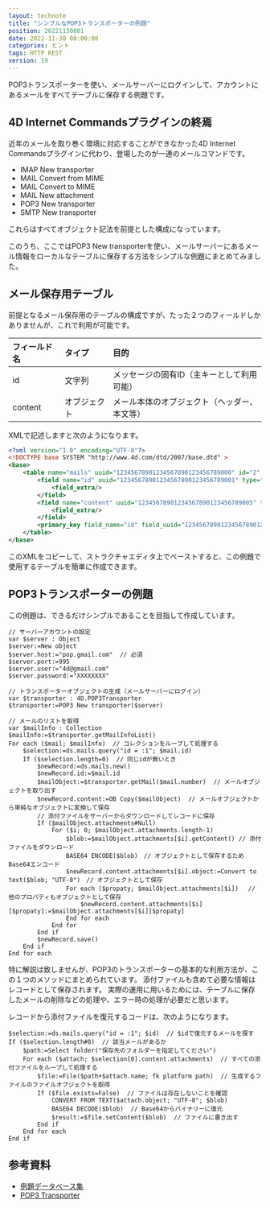 ```yaml
---
layout: technote
title: "シンプルなPOP3トランスポーターの例題"
position: 20221130001
date: 2022-11-30 00:00:00
categories: ヒント
tags: HTTP REST
version: 19
---
```


POP3トランスポーターを使い、メールサーバーにログインして、アカウントにあるメールをすべてテーブルに保存する例題です。

<!--more-->

## 4D Internet Commandsプラグインの終焉

近年のメールを取り巻く環境に対応することができなかった4D Internet Commandsプラグインに代わり、登場したのが一連のメールコマンドです。

- IMAP New transporter
- MAIL Convert from MIME
- MAIL Convert to MIME
- MAIL New attachment
- POP3 New transporter
- SMTP New transporter

これらはすべてオブジェクト記法を前提とした構成になっています。

このうち、ここではPOP3 New transporterを使い、メールサーバーにあるメール情報をローカルなテーブルに保存する方法をシンプルな例題にまとめてみました。

## メール保存用テーブル

前提となるメール保存用のテーブルの構成ですが、たった２つのフィールドしかありませんが、これで利用が可能です。

| フィールド名 |タイプ |目的 |
|:---|:---|:---|
|id |文字列 |メッセージの固有ID（主キーとして利用可能） |
|content |オブジェクト |メール本体のオブジェクト（ヘッダー、本文等） |

XMLで記述しますと次のようになります。

```xml
<?xml version="1.0" encoding="UTF-8"?>
<!DOCTYPE base SYSTEM "http://www.4d.com/dtd/2007/base.dtd" >
<base>
	<table name="mails" uuid="12345678901234567890123456789000" id="2" prevent_journaling="true">
		<field name="id" uuid="12345678901234567890123456789001" type="10" limiting_length="255" unique="true" autogenerate="true" not_null="true" id="1">
			<field_extra/>
		</field>
		<field name="content" uuid="12345678901234567890123456789005" type="21" blob_switch_size="2147483647" never_null="true" id="2">
			<field_extra/>
		</field>
		<primary_key field_name="id" field_uuid="12345678901234567890123456789001"/>
	</table>
</base>
```

このXMLをコピーして、ストラクチャエディタ上でペーストすると、この例題で使用するテーブルを簡単に作成できます。

## POP3トランスポーターの例題

この例題は、できるだけシンプルであることを目指して作成しています。

```4d
// サーバーアカウントの設定
var $server : Object
$server:=New object
$server.host:="pop.gmail.com"  // 必須
$server.port:=995
$server.user:="4d@gmail.com"
$server.password:="XXXXXXXX"

// トランスポーターオブジェクトの生成（メールサーバーにログイン）
var $transporter : 4D.POP3Transporter
$transporter:=POP3 New transporter($server)

// メールのリストを取得
var $mailInfo : Collection
$mailInfo:=$transporter.getMailInfoList()
For each ($mail; $mailInfo)  // コレクションをループして処理する
	$selection:=ds.mails.query("id = :1"; $mail.id)
	If ($selection.length=0)  // 同じidが無いとき
		$newRecord:=ds.mails.new()
		$newRecord.id:=$mail.id
		$mailObject:=$transporter.getMail($mail.number)  // メールオブジェクトを取り出す
		$newRecord.content:=OB Copy($mailObject)  // メールオブジェクトから単純なオブジェクトに変換して保存
		// 添付ファイルをサーバーからダウンロードしてレコードに保存
		If ($mailObject.attachments#Null)
			For ($i; 0; $mailObject.attachments.length-1)
				$blob:=$mailObject.attachments[$i].getContent() // 添付ファイルをダウンロード
				BASE64 ENCODE($blob)　// オブジェクトとして保存するためBase64エンコード
				$newRecord.content.attachments[$i].object:=Convert to text($blob; "UTF-8")　// オブジェクトとして保存
				For each ($propaty; $mailObject.attachments[$i]) 　// 他のプロパティもオブジェクトとして保存
					$newRecord.content.attachments[$i][$propaty]:=$mailObject.attachments[$i][$propaty]
				End for each 
			End for 
		End if 
		$newRecord.save()
	End if 
End for each 
```

特に解説は致しませんが、POP3のトランスポーターの基本的な利用方法が、この１つのメソッドにまとめられています。
添付ファイルも含めて必要な情報はレコードとして保存されます。
実際の運用に用いるためには、テーブルに保存したメールの削除などの処理や、エラー時の処理が必要だと思います。

レコードから添付ファイルを復元するコードは、次のようになります。

```4d
$selection:=ds.mails.query("id = :1"; $id)  // $idで復元するメールを探す
If ($selection.length#0)  // 該当メールがあるか
	$path:=Select folder("保存先のフォルダーを指定してください")
	For each ($attach; $selection[0].content.attachments)  // すべての添付ファイルをループして処理する
		$file:=File($path+$attach.name; fk platform path)  // 生成するファイルのファイルオブジェクトを取得
		If ($file.exists=False)  // ファイルは存在しないことを確認
			CONVERT FROM TEXT($attach.object; "UTF-8"; $blob)
			BASE64 DECODE($blob)  // Base64からバイナリーに復元
			$result:=$file.setContent($blob)  // ファイルに書き出す
		End if 
	End for each 
End if
```

## 参考資料

- [例題データベース集](https://4d-jp.github.io/hdi/)
- [POP3 Transporter](https://developer.4d.com/docs/ja/API/POP3TransporterClass)
